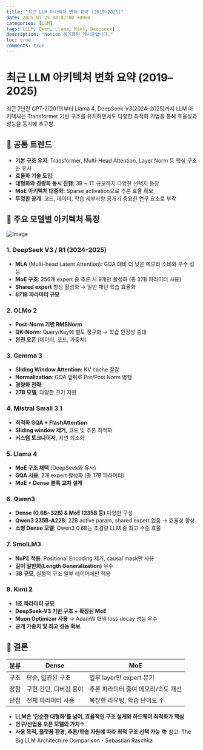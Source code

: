 ```yaml
---
title: "최근 LLM 아키텍처 변화 요약 (2019–2025)"
date: 2025-07-25 08:02:00 +0900
categories: [LLM]
tags: [LLM, Qwen, Llama, Kimi, Deepseek]
description: "Notion 동기화된 게시글입니다."
toc: true
comments: true
---
```


# 최근 LLM 아키텍처 변화 요약 (2019–2025)

최근 7년간 GPT-2(2019)부터 Llama 4, DeepSeek-V3(2024–2025)까지 LLM 아키텍처는 Transformer 기반 구조를 유지하면서도 다양한 최적화 기법을 통해 효율성과 성능을 동시에 추구함.

## 🔑 공통 트렌드

- **기본 구조 유지**: Transformer, Multi-Head Attention, Layer Norm 등 핵심 구조는 유사
- **효율화 기술 도입**:
- **대형화와 경량화 동시 진행**: 3B ~ 1T 규모까지 다양한 선택지 등장
- **MoE 아키텍처 대중화**: Sparse activation으로 추론 효율 확보
- **투명한 공개**: 코드, 데이터, 학습 세부사항 공개가 중요한 연구 요소로 부각
## 📌 주요 모델별 아키텍처 특징

![Image](https://prod-files-secure.s3.us-west-2.amazonaws.com/e6db513d-ec54-40ff-aa74-2487b0bcfe15/ac24fdd3-febf-45c7-8e99-afb6446591d8/image.png?X-Amz-Algorithm=AWS4-HMAC-SHA256&X-Amz-Content-Sha256=UNSIGNED-PAYLOAD&X-Amz-Credential=ASIAZI2LB4666DQQWOBE%2F20250726%2Fus-west-2%2Fs3%2Faws4_request&X-Amz-Date=20250726T010900Z&X-Amz-Expires=3600&X-Amz-Security-Token=IQoJb3JpZ2luX2VjECUaCXVzLXdlc3QtMiJIMEYCIQDAybXNYPlLy5tOXNT6MJokiLaMehfVnoM6FaGOuulWdQIhALs34YAWoQlO4gOX4Jy0am6jUuu6VnKOaquUlTvQ8X38Kv8DCE4QABoMNjM3NDIzMTgzODA1IgxJVEqvzdlFCLNI0cMq3APBg47pFulBc%2Bxrl9CYPUj5oJ2u9Cq5JDSKsHVDS1xabH08stGGFzhu11MtCag5ab1rQQtpmaRKEZYeUwqE5yfiNtPLHlJPd%2BoQ2MdGj5zP73uCylHPnJo2Uoq645P66lNOFb1BPteihNXr9R5j2II%2FXjMfEl37%2BKtAoJAD7KTF3xkT0h9iwkDQrXhA4WCH%2FRpGD%2FvBWVkMPIrdh%2BYQH4nVeF5uS2ulqlk2jHVtg7q0bvz3%2BukLanHF%2BguVXh4PcUzM6seY5rEDWxGKqurADjFrwuCknrjkMrTIyIu8q2%2B5vtd6Xcdx%2BS4dAVfZD%2Bf5zVHAwW%2FrhNjVULomRtE%2BComZUvKb9EyGM7OFqsmWVCi1FYbZJfN32S5tPYVuWCVAI5ugXQkUeDpcQteHEqBhYtp%2FezcEX6OhHRJTE%2FRXorBQNipRxcj6W024npOu6hgYNtfw6r%2F8qe8%2FTDks5O3dUmuVof%2FgsU9B%2FJdaOH3CNQqO77AIsb8tvychPxXMoBshDIUlXVv2V7Isc0x8aqeik8kuF2qoWjA7KtqRnZnQk%2BMgN5GSR%2Fd1e%2FYOdl7YMNjfz%2FSJjdIl2AgCP80YfXxMSAv93TKMYgWybEkfaXrKuU%2Fy4MKBuiEIuhDgv8AZXzDL0Y%2FEBjqkAYP1XKiiaAj544j%2FEAyekGRHdqSstbZnaH%2BcfGXX%2BQF2ZiinwpbDJHlacXS1nl0H%2FNidWvaC0mmZCWgxk6l8Cu4jhaNSt9wYKzFvKG1KuHiNLSAW2uKRTk8bwYRXTDVwm%2Bz84CQeythLu6BQCF%2FeDteZZC4WfXml2cIHAh9WddA8xiOQwPwMIYtjjC7xfrSGtHAZY%2F3Z9i7eSERF4chW2UxPCQn7&X-Amz-Signature=f14976007c72240d8450f46b1265c909d3f098a98415593f88a9e062e78919ca&X-Amz-SignedHeaders=host&x-amz-checksum-mode=ENABLED&x-id=GetObject)

### 1. DeepSeek V3 / R1 (2024–2025)

- **MLA** (Multi-head Latent Attention): GQA 대비 더 낮은 메모리 소비와 우수 성능
- **MoE 구조**: 256개 expert 중 추론 시 9개만 활성화 (총 37B 파라미터 사용)
- **Shared expert** 항상 활성화 → 일반 패턴 학습 효율화
- **671B 파라미터 규모**
### 2. OLMo 2

- **Post-Norm 기반 RMSNorm**
- **QK-Norm**: Query/Key에 별도 정규화 → 학습 안정성 증대
- **완전 오픈** (데이터, 코드, 가중치)
### 3. Gemma 3

- **Sliding Window Attention**: KV cache 절감
- **Normalization**: GQA 앞뒤로 Pre/Post Norm 병행
- **경량화 전략**:
- **27B 모델**, 다양한 크기 지원
### 4. Mistral Small 3.1

- **최적화 GQA + FlashAttention**
- **Sliding window 제거**, 코드 및 추론 최적화
- **커스텀 토크나이저**, 지연 최소화
### 5. Llama 4

- **MoE 구조 채택** (DeepSeek와 유사)
- **GQA 사용**, 2개 expert 활성화 (총 17B 파라미터)
- **MoE + Dense 블록 교차 설계**
### 6. Qwen3

- **Dense (0.6B~32B) & MoE (235B 등)** 다양한 구성
- **Qwen3 235B-A22B**: 22B active param, shared expert 없음 → 효율성 향상
- **소형 Dense 모델**: Qwen3 0.6B는 초경량 LLM 중 최고 수준 효율
### 7. SmolLM3

- **NoPE 적용**: Positional Encoding 제거, causal mask만 사용
- **길이 일반화(Length Generalization)** 우수
- **3B 규모**, 실험적 구조 일부 레이어에만 적용
### 8. Kimi 2

- **1조 파라미터 규모**
- **DeepSeek-V3 기반 구조 + 확장된 MoE**
- **Muon Optimizer 사용** → AdamW 대비 loss decay 성능 우수
- **공개 가중치 및 최고 성능 확보**
## 🧩 결론

| 분류 | Dense | MoE |
| --- | --- | --- |
| 구조 | 단순, 일관된 구조 | 일부 layer만 expert 분기 |
| 장점 | 구현 간단, 디버깅 용이 | 추론 파라미터 줄여 메모리/속도 개선 |
| 단점 | 전체 파라미터 사용 | 복잡한 라우팅, 학습 난이도 ↑ |

- **LLM은 ‘단순한 대형화’를 넘어, 효율적인 구조 설계와 하드웨어 최적화가 핵심**
- **연구/산업용 오픈 모델의 가치↑**
- **사용 목적, 플랫폼 환경, 추론/학습 자원에 따라 최적 구조 선택 가능**
📚 참고: The Big LLM Architecture Comparison - Sebastian Raschka


